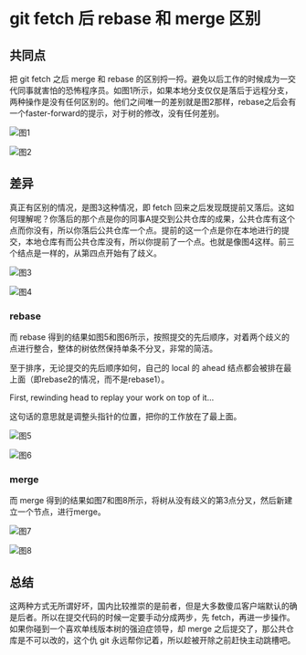 # git fetch 后 rebase 和 merge 区别

## 共同点

把 git fetch 之后 merge 和 rebase 的区别捋一捋。避免以后工作的时候成为一交代同事就害怕的恐怖程序员。如图1所示，如果本地分支仅仅是落后于远程分支，两种操作是没有任何区别的。他们之间唯一的差别就是图2那样，rebase之后会有一个faster-forward的提示，对于树的修改，没有任何差别。

![图1](./img/1.png)

![图2](./img/2.png)

## 差异

真正有区别的情况，是图3这种情况，即 fetch 回来之后发现既提前又落后。这如何理解呢？你落后的那个点是你的同事A提交到公共仓库的成果，公共仓库有这个点而你没有，所以你落后公共仓库一个点。提前的这一个点是你在本地进行的提交，本地仓库有而公共仓库没有，所以你提前了一个点。也就是像图4这样。前三个结点是一样的，从第四点开始有了歧义。

![图3](./img/3.png)

![图4](./img/4.jpg)

### rebase

而 rebase 得到的结果如图5和图6所示，按照提交的先后顺序，对着两个歧义的点进行整合，整体的树依然保持单条不分叉，非常的简洁。

至于排序，无论提交的先后顺序如何，自己的 local 的 ahead 结点都会被排在最上面（即rebase2的情况，而不是rebase1）。

First, rewinding head to replay your work on top of it...

这句话的意思就是调整头指针的位置，把你的工作放在了最上面。

![图5](./img/5.jpg)

![图6](./img/6.png)

### merge

而 merge 得到的结果如图7和图8所示，将树从没有歧义的第3点分叉，然后新建立一个节点，进行merge。

![图7](./img/7.jpg)

![图8](./img/8.png)

## 总结

这两种方式无所谓好坏，国内比较推崇的是前者，但是大多数傻瓜客户端默认的确是后者。所以在提交代码的时候一定要手动分成两步，先 fetch，再进一步操作。如果你碰到一个喜欢单线版本树的强迫症领导，却 merge 之后提交了，那公共仓库是不可以改的，这个仇 git 永远帮你记着，所以趁被开除之前赶快主动跳槽吧。